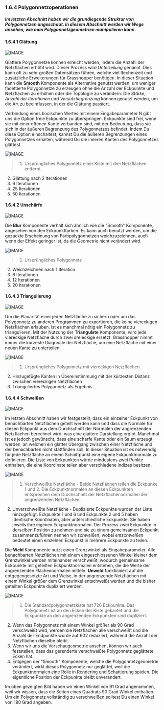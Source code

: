 ### 1.6.4 Polygonnetzoperationen

##### Im letzten Abschnitt haben wir die grundlegende Struktur von Polygonnetzen angeschaut. In diesem Abschnitt werden wir Wege ansehen, wie man Polygonnetzgeometrien manipulieren kann.

#### 1.6.4.1 Glättung

![IMAGE](images/1-6-4/smooth.png)

Glattere Polygonnetze können erreicht werden, indem die Anzahl der Netzflächen erhöht wird. Dieser Prozess wird *Unterteilung* genannt. Dies kann oft zu sehr großen Datensätzen führen, welche viel Rechenzeit und zusätzliche Erweiterungen für Grasshopper benötigen. In dieser Situation kann die **Smooth** Komponente als Alternative genutzt werden, um weniger facettierte Polygonnetze zu erzeugen ohne die Anzahl der Eckpunkte und Netzflächen zu erhöhen oder die Topologie zu verändern. Die *Stärke*, *Anzahl der Iterationen* und *Versatzbegrenzung* können genutzt werden, um die Art zu beeinflussen, in der die Glättung passiert.

Verbindung eines boolschen Wertes mit einem Eingabeparameter N gibt uns die Option freie Eckpunkte zu überspringen. Eckpunkte sind frei, wenn sie mit einer offenen Kante verbunden sind, mit der Bedeutung, dass sie sich in der äußeren Begrenzung des Polygonnetzes befindet. Indem Du diese Option einschaltest, kannst Du die äußeren Begrenzungen eines Polygonnetzes erhalten, während Du die inneren Kanten des Polygonnetzes glättest.

![IMAGE](images/1-6-4/03_smooth.png)
>1. Ursprüngliches Polygonnetz einer Kiste mit drei Netzflächen entfernt
2. Glättung nach 2 Iterationen
3. 6 Iterationen
4. 25 Iterationen
5. 50 Iterationen

#### 1.6.4.2 Unschärfe

![IMAGE](images/1-6-4/blur.png)

Die **Blur** Komponente verhält sich ähnlich wie die "Smooth" Komponente, abgesehen von den Eckpunktfarben. Es kann auch benutzt werden, um die gezackte Erscheinung von Farbpolygonnetzen weichzuzeichnen, auch wenn der Effekt geringer ist, da die Geometrie nicht verändert wird.

![IMAGE](images/1-6-4/04_blur.png)
>1. Ursprüngliches Polygonnetz
2. Weichzeichnen nach 1 Iteration
3. 6 Iterationen
4. 12 Iterationen
5. 20 Iterationen

#### 1.6.4.3 Triangulierung

![IMAGE](images/1-6-4/triangulate.png)

Um die Planarität einer jeden Netzfläche zu sichern oder um das Polygonnetz zu anderen Programmen zu exportieren, die keine viereckigen Netzflächen erlauben, ist es manchmal nötig ein Polygonnetz zu triangulieren. Mit der Nutzung der **Triangulate** Komponente, wird jede viereckige Netzfläche durch zwei dreieckige ersetzt. Grasshopper nimmt immer die kürzeste Diagonale der Netzfläche, um eine Netzfläche mit einer neuen Kante zu unterteilen.

![IMAGE](images/1-6-4/05_triangulate.png)
>1. Ursprüngliches Polygonnetz mit viereckigen Netzflächen
2. Hinzugefügte Kanten in Übereinstimmung mit der kürzesten Distanz zwischen viereckigen Netzflächen
3. Trianguliertes Polygonnetz als Ergebnis

#### 1.6.4.4 Schweißen

![IMAGE](images/1-6-4/weld.png)

Im letzten Abschnitt haben wir festgestellt, dass ein einzelner Eckpunkt von benachbarten Netzflächen geteilt werden kann und dass die Normale für diesen Eckpunkt aus dem Durchschnitt der Normalen der angrenzenden Netzflächen berechnet wird, was eine glattere Darstellung ergibt. Manchmal ist es jedoch gewünscht, dass eine scharfe Kante oder ein Saum erzeugt werden, an welchen ein glatter Übergang zwischen einer Netzfläche und der benachbarten nicht stattfinden soll. In dieser Situation ist es notwendig für jede Netzfläche an einem Schnittpunkt eine eigene Exkpunktnormale zu definieren. Die Liste von Eckpunkten würde mindestens zwei Punkte enthalten, die eine Koordinate teilen aber verschiedene Indizes besitzen.

![IMAGE](images/1-6-4/06_simple-weld.png)
>1. Verschweißte Netzfläche - Beide Netzflächen teilen die Eckpunke 1 und 2. Die Eckpunktnormalen an diesen Eckpunkten entsprechen dem Durchschnitt der Netzflächennormalen der angrenzenden Netzflächen.
2. Unverschweißte Netzfläche - Duplizierte Eckpunkte wurden der Liste hinzugefügt. Eckpunkte 1 und 6 und Eckpunkte 2 und 5 haben identische Koordinaten, aber unterschiedliche Eckpunkte. Sie haben jeweils ihre eigenen Eckpunktnormalen. Der Prozess zwei Eckpunkte in derselben Position zu nehmen und sie zu einem gemeinsamen Eckpunkt zusammenzuführen nennen wir *schweißen*, wobei *entschweißen* bedeutet einen einzelnen Eckpunkt in mehrere Eckpunkte zu teilen.

Die **Weld** Komponente nutzt einen Grenzwinkel als Eingabeparameter. Alle benachbarten Netzflächen mit einem eingeschlossenen Winkel kleiner dem Grenzwinkel werden miteinander verschweißt, wodurch gemeinsame Eckpunkte mit geteilten Eckpunktnormalen entstehen, die die Werte der angrenzenden Flächennormalen mitteln. **Unweld** funktioniert auf die entgegengesetzte Art und Weise, in der angrenzende Netzflächen mit einem Winkel größer dem Grenzwinkel entschweißt werden und die bisher geteilten Eckpunkte dupliziert werden.

![IMAGE](images/1-6-4/07_box-weld.png)
>1. Die Standardpolygonnetzkiste hat 726 Eckpunkte. Das Polygonnetz ist an den Ecken der Kiste gekantet und die Eckpunkte an den angrenzenden Eckpunkten sind dupliziert.
2. Wenn das Polygonnetz mit einem Winkel größer als 90 Grad verschweißt wird, werden die Netzflächen alle verschweißt und die Anzahl der Endpunkte wurde auf 602 reduziert, während die Anzahl der Netzflächen dieselbe bleibt.
3. Wenn wir uns die Vorschaugeometrie ansehen, können wir auch feststellen, dass das gerenderte verschweißte Polygonnetz geglättete Ecken hat.
4. Entgegen der "Smooth" Komponente, welche die Polygonnetzgeometrie verändert, wirkt dieses Polygonnetz nur geglättet, weil die Eckpunktnormalen eine Rolle in Rendering und Schattierung spielen. Die eigentliche Position der Eckpunkte bleibt unverändert.

Im oben gezeigten Bild haben wir einen Winkel von 91 Grad angenommen, weil wir wissen, dass die Seiten eines Quadrats 90 Grad Winkel enthalten. Um ein Polygonnetz vollständig zu verschweißen solltest Du einen Winkel von 180 Grad angeben.